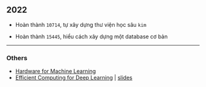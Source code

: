## 2022

- Hoàn thành `10714`, tự xây dựng thư viện học sâu `kim`

- Hoàn thành `15445`, hiểu cách xây dựng một database cơ bản

- - -

### Others

- [Hardware for Machine Learning](https://inst.eecs.berkeley.edu/~ee290-2/sp21)
- [Efficient Computing for Deep Learning](https://www.youtube.com/watch?v=WbLQqPw_n88) | 
[slides](https://www.rle.mit.edu/eems/wp-content/uploads/2020/09/2020_uwisconsin_compressed.pdf)
